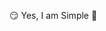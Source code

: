 😏 Yes, I am Simple 💢
  
<!---
p9966/p9966 is a ✨ special ✨ repository because its `README.md` (this file) appears on your GitHub profile.
You can click the Preview link to take a look at your changes.
--->
